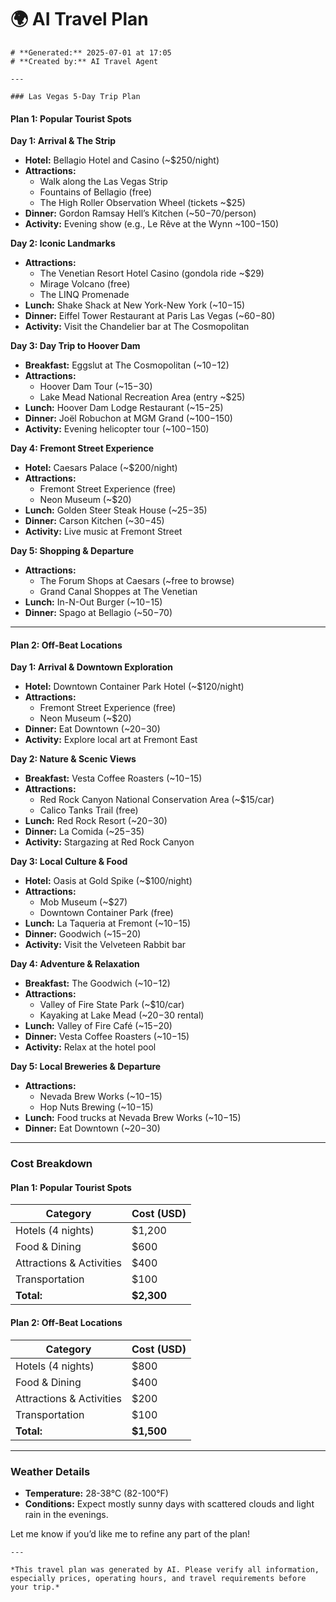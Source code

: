 # 🌍 AI Travel Plan

    # **Generated:** 2025-07-01 at 17:05  
    # **Created by:** AI Travel Agent

    ---

    ### Las Vegas 5-Day Trip Plan

#### **Plan 1: Popular Tourist Spots**

**Day 1: Arrival & The Strip**
- **Hotel:** Bellagio Hotel and Casino (~$250/night)
- **Attractions:**
  - Walk along the Las Vegas Strip
  - Fountains of Bellagio (free)
  - The High Roller Observation Wheel (tickets ~$25)
- **Dinner:** Gordon Ramsay Hell’s Kitchen (~$50-$70/person)
- **Activity:** Evening show (e.g., Le Rêve at the Wynn ~$100-$150)

**Day 2: Iconic Landmarks**
- **Attractions:**
  - The Venetian Resort Hotel Casino (gondola ride ~$29)
  - Mirage Volcano (free)
  - The LINQ Promenade
- **Lunch:** Shake Shack at New York-New York (~$10-$15)
- **Dinner:** Eiffel Tower Restaurant at Paris Las Vegas (~$60-$80)
- **Activity:** Visit the Chandelier bar at The Cosmopolitan

**Day 3: Day Trip to Hoover Dam**
- **Breakfast:** Eggslut at The Cosmopolitan (~$10-$12)
- **Attractions:**
  - Hoover Dam Tour (~$15-$30)
  - Lake Mead National Recreation Area (entry ~$25)
- **Lunch:** Hoover Dam Lodge Restaurant (~$15-$25)
- **Dinner:** Joël Robuchon at MGM Grand (~$100-$150)
- **Activity:** Evening helicopter tour (~$100-$150)

**Day 4: Fremont Street Experience**
- **Hotel:** Caesars Palace (~$200/night)
- **Attractions:**
  - Fremont Street Experience (free)
  - Neon Museum (~$20)
- **Lunch:** Golden Steer Steak House (~$25-$35)
- **Dinner:** Carson Kitchen (~$30-$45)
- **Activity:** Live music at Fremont Street

**Day 5: Shopping & Departure**
- **Attractions:**
  - The Forum Shops at Caesars (~free to browse)
  - Grand Canal Shoppes at The Venetian
- **Lunch:** In-N-Out Burger (~$10-$15)
- **Dinner:** Spago at Bellagio (~$50-$70)

---

#### **Plan 2: Off-Beat Locations**

**Day 1: Arrival & Downtown Exploration**
- **Hotel:** Downtown Container Park Hotel (~$120/night)
- **Attractions:**
  - Fremont Street Experience (free)
  - Neon Museum (~$20)
- **Dinner:** Eat Downtown (~$20-$30)
- **Activity:** Explore local art at Fremont East

**Day 2: Nature & Scenic Views**
- **Breakfast:** Vesta Coffee Roasters (~$10-$15)
- **Attractions:**
  - Red Rock Canyon National Conservation Area (~$15/car)
  - Calico Tanks Trail (free)
- **Lunch:** Red Rock Resort (~$20-$30)
- **Dinner:** La Comida (~$25-$35)
- **Activity:** Stargazing at Red Rock Canyon

**Day 3: Local Culture & Food**
- **Hotel:** Oasis at Gold Spike (~$100/night)
- **Attractions:**
  - Mob Museum (~$27)
  - Downtown Container Park (free)
- **Lunch:** La Taqueria at Fremont (~$10-$15)
- **Dinner:** Goodwich (~$15-$20)
- **Activity:** Visit the Velveteen Rabbit bar

**Day 4: Adventure & Relaxation**
- **Breakfast:** The Goodwich (~$10-$12)
- **Attractions:**
  - Valley of Fire State Park (~$10/car)
  - Kayaking at Lake Mead (~$20-$30 rental)
- **Lunch:** Valley of Fire Café (~$15-$20)
- **Dinner:** Vesta Coffee Roasters (~$10-$15)
- **Activity:** Relax at the hotel pool

**Day 5: Local Breweries & Departure**
- **Attractions:**
  - Nevada Brew Works (~$10-$15)
  - Hop Nuts Brewing (~$10-$15)
- **Lunch:** Food trucks at Nevada Brew Works (~$10-$15)
- **Dinner:** Eat Downtown (~$20-$30)

---

### **Cost Breakdown**

#### **Plan 1: Popular Tourist Spots**
| Category          | Cost (USD) |
|--------------------|------------|
| Hotels (4 nights)  | $1,200     |
| Food & Dining      | $600       |
| Attractions & Activities | $400 |
| Transportation      | $100       |
| **Total:**          | **$2,300** |

#### **Plan 2: Off-Beat Locations**
| Category          | Cost (USD) |
|--------------------|------------|
| Hotels (4 nights)  | $800       |
| Food & Dining      | $400       |
| Attractions & Activities | $200 |
| Transportation      | $100       |
| **Total:**          | **$1,500** |

---

### **Weather Details**
- **Temperature:** 28-38°C (82-100°F)
- **Conditions:** Expect mostly sunny days with scattered clouds and light rain in the evenings.

Let me know if you’d like me to refine any part of the plan!

    ---

    *This travel plan was generated by AI. Please verify all information, especially prices, operating hours, and travel requirements before your trip.*
    